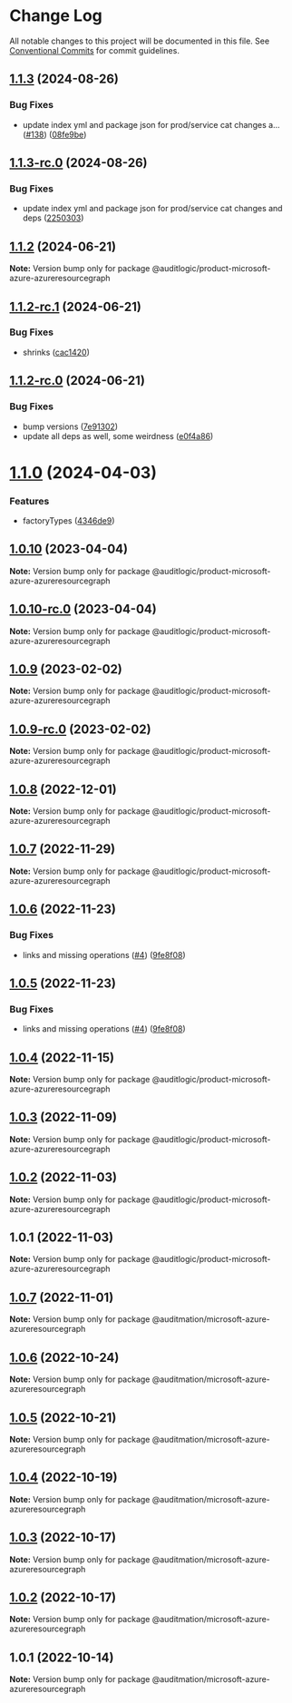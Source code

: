 # Change Log

All notable changes to this project will be documented in this file.
See [Conventional Commits](https://conventionalcommits.org) for commit guidelines.

## [1.1.3](https://github.com/auditlogic/product/compare/@auditlogic/product-microsoft-azure-azureresourcegraph@1.1.2...@auditlogic/product-microsoft-azure-azureresourcegraph@1.1.3) (2024-08-26)


### Bug Fixes

* update index yml and package json for prod/service cat changes a… ([#138](https://github.com/auditlogic/product/issues/138)) ([08fe9be](https://github.com/auditlogic/product/commit/08fe9beb1c8457462a19bc69caa02e6212d97e1a))





## [1.1.3-rc.0](https://github.com/auditlogic/product/compare/@auditlogic/product-microsoft-azure-azureresourcegraph@1.1.2...@auditlogic/product-microsoft-azure-azureresourcegraph@1.1.3-rc.0) (2024-08-26)


### Bug Fixes

* update index yml and package json for prod/service cat changes and deps ([2250303](https://github.com/auditlogic/product/commit/225030363a363608240135b7ebed386b28f01e4b))





## [1.1.2](https://github.com/auditlogic/product/compare/@auditlogic/product-microsoft-azure-azureresourcegraph@1.1.2-rc.1...@auditlogic/product-microsoft-azure-azureresourcegraph@1.1.2) (2024-06-21)

**Note:** Version bump only for package @auditlogic/product-microsoft-azure-azureresourcegraph





## [1.1.2-rc.1](https://github.com/auditlogic/product/compare/@auditlogic/product-microsoft-azure-azureresourcegraph@1.1.2-rc.0...@auditlogic/product-microsoft-azure-azureresourcegraph@1.1.2-rc.1) (2024-06-21)


### Bug Fixes

* shrinks ([cac1420](https://github.com/auditlogic/product/commit/cac14200fefcd8183ab69fe89a47bd3f70f563e9))





## [1.1.2-rc.0](https://github.com/auditlogic/product/compare/@auditlogic/product-microsoft-azure-azureresourcegraph@1.1.0...@auditlogic/product-microsoft-azure-azureresourcegraph@1.1.2-rc.0) (2024-06-21)


### Bug Fixes

* bump versions ([7e91302](https://github.com/auditlogic/product/commit/7e913023b8b312150ed7762c32fbbe616be71de5))
* update all deps as well, some weirdness ([e0f4a86](https://github.com/auditlogic/product/commit/e0f4a864714e2d3de6bbf3da014d5312fe53be2f))





# [1.1.0](https://github.com/auditlogic/product/compare/@auditlogic/product-microsoft-azure-azureresourcegraph@1.0.10...@auditlogic/product-microsoft-azure-azureresourcegraph@1.1.0) (2024-04-03)


### Features

* factoryTypes ([4346de9](https://github.com/auditlogic/product/commit/4346de92693aee892fccf725338ffc7b80ab182b))





## [1.0.10](https://github.com/auditlogic/product/compare/@auditlogic/product-microsoft-azure-azureresourcegraph@1.0.9...@auditlogic/product-microsoft-azure-azureresourcegraph@1.0.10) (2023-04-04)

**Note:** Version bump only for package @auditlogic/product-microsoft-azure-azureresourcegraph





## [1.0.10-rc.0](https://github.com/auditlogic/product/compare/@auditlogic/product-microsoft-azure-azureresourcegraph@1.0.9...@auditlogic/product-microsoft-azure-azureresourcegraph@1.0.10-rc.0) (2023-04-04)

**Note:** Version bump only for package @auditlogic/product-microsoft-azure-azureresourcegraph





## [1.0.9](https://github.com/auditlogic/product/compare/@auditlogic/product-microsoft-azure-azureresourcegraph@1.0.8...@auditlogic/product-microsoft-azure-azureresourcegraph@1.0.9) (2023-02-02)

**Note:** Version bump only for package @auditlogic/product-microsoft-azure-azureresourcegraph





## [1.0.9-rc.0](https://github.com/auditlogic/product/compare/@auditlogic/product-microsoft-azure-azureresourcegraph@1.0.8...@auditlogic/product-microsoft-azure-azureresourcegraph@1.0.9-rc.0) (2023-02-02)

**Note:** Version bump only for package @auditlogic/product-microsoft-azure-azureresourcegraph





## [1.0.8](https://github.com/auditlogic/product/compare/@auditlogic/product-microsoft-azure-azureresourcegraph@1.0.7...@auditlogic/product-microsoft-azure-azureresourcegraph@1.0.8) (2022-12-01)

**Note:** Version bump only for package @auditlogic/product-microsoft-azure-azureresourcegraph





## [1.0.7](https://github.com/auditlogic/product/compare/@auditlogic/product-microsoft-azure-azureresourcegraph@1.0.6...@auditlogic/product-microsoft-azure-azureresourcegraph@1.0.7) (2022-11-29)

**Note:** Version bump only for package @auditlogic/product-microsoft-azure-azureresourcegraph





## [1.0.6](https://github.com/auditlogic/product/compare/@auditlogic/product-microsoft-azure-azureresourcegraph@1.0.4...@auditlogic/product-microsoft-azure-azureresourcegraph@1.0.6) (2022-11-23)


### Bug Fixes

* links and missing operations ([#4](https://github.com/auditlogic/product/issues/4)) ([9fe8f08](https://github.com/auditlogic/product/commit/9fe8f08fe7c57fdb79f991ac35bd6ac2e7dcad38))





## [1.0.5](https://github.com/auditlogic/product/compare/@auditlogic/product-microsoft-azure-azureresourcegraph@1.0.4...@auditlogic/product-microsoft-azure-azureresourcegraph@1.0.5) (2022-11-23)


### Bug Fixes

* links and missing operations ([#4](https://github.com/auditlogic/product/issues/4)) ([9fe8f08](https://github.com/auditlogic/product/commit/9fe8f08fe7c57fdb79f991ac35bd6ac2e7dcad38))





## [1.0.4](https://github.com/auditlogic/product/compare/@auditlogic/product-microsoft-azure-azureresourcegraph@1.0.3...@auditlogic/product-microsoft-azure-azureresourcegraph@1.0.4) (2022-11-15)

**Note:** Version bump only for package @auditlogic/product-microsoft-azure-azureresourcegraph





## [1.0.3](https://github.com/auditlogic/product/compare/@auditlogic/product-microsoft-azure-azureresourcegraph@1.0.2...@auditlogic/product-microsoft-azure-azureresourcegraph@1.0.3) (2022-11-09)

**Note:** Version bump only for package @auditlogic/product-microsoft-azure-azureresourcegraph





## [1.0.2](https://github.com/auditlogic/product/compare/@auditlogic/product-microsoft-azure-azureresourcegraph@1.0.1...@auditlogic/product-microsoft-azure-azureresourcegraph@1.0.2) (2022-11-03)

**Note:** Version bump only for package @auditlogic/product-microsoft-azure-azureresourcegraph





## 1.0.1 (2022-11-03)

**Note:** Version bump only for package @auditlogic/product-microsoft-azure-azureresourcegraph





## [1.0.7](https://github.com/auditmation/store-content/compare/@auditmation/microsoft-azure-azureresourcegraph@1.0.6...@auditmation/microsoft-azure-azureresourcegraph@1.0.7) (2022-11-01)

**Note:** Version bump only for package @auditmation/microsoft-azure-azureresourcegraph





## [1.0.6](https://github.com/auditmation/store-content/compare/@auditmation/microsoft-azure-azureresourcegraph@1.0.5...@auditmation/microsoft-azure-azureresourcegraph@1.0.6) (2022-10-24)

**Note:** Version bump only for package @auditmation/microsoft-azure-azureresourcegraph





## [1.0.5](https://github.com/auditmation/store-content/compare/@auditmation/microsoft-azure-azureresourcegraph@1.0.4...@auditmation/microsoft-azure-azureresourcegraph@1.0.5) (2022-10-21)

**Note:** Version bump only for package @auditmation/microsoft-azure-azureresourcegraph





## [1.0.4](https://github.com/auditmation/store-content/compare/@auditmation/microsoft-azure-azureresourcegraph@1.0.3...@auditmation/microsoft-azure-azureresourcegraph@1.0.4) (2022-10-19)

**Note:** Version bump only for package @auditmation/microsoft-azure-azureresourcegraph





## [1.0.3](https://github.com/auditmation/store-content/compare/@auditmation/microsoft-azure-azureresourcegraph@1.0.2...@auditmation/microsoft-azure-azureresourcegraph@1.0.3) (2022-10-17)

**Note:** Version bump only for package @auditmation/microsoft-azure-azureresourcegraph





## [1.0.2](https://github.com/auditmation/store-content/compare/@auditmation/microsoft-azure-azureresourcegraph@1.0.1...@auditmation/microsoft-azure-azureresourcegraph@1.0.2) (2022-10-17)

**Note:** Version bump only for package @auditmation/microsoft-azure-azureresourcegraph





## 1.0.1 (2022-10-14)

**Note:** Version bump only for package @auditmation/microsoft-azure-azureresourcegraph
